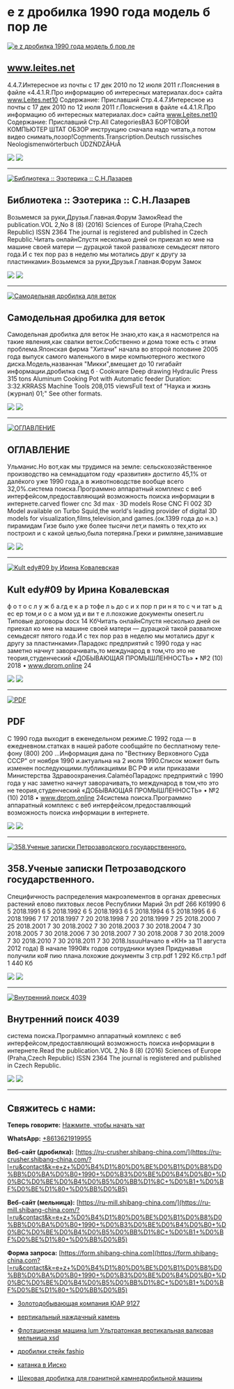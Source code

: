 # e z дробилка 1990 года модель б пор ле

<a href="https://swt.shibang-china.com/?l=ru&img&k=e+z+%D0%B4%D1%80%D0%BE%D0%B1%D0%B8%D0%BB%D0%BA%D0%B0+1990+%D0%B3%D0%BE%D0%B4%D0%B0+%D0%BC%D0%BE%D0%B4%D0%B5%D0%BB%D1%8C+%D0%B1+%D0%BF%D0%BE%D1%80+%D0%BB%D0%B5" target="_blank">![e z дробилка 1990 года модель б пор ле](http://static.shibang-china.com/all-800x300/403.jpg)</a>

## www.leites.net
4.4.7.Интересное из почты с 17 дек 2010 по 12 июля 2011 г.Пояснения в файле &#171;4.4.1.R.Про информацию об интересных материалах.doc&#187; сайта www.Leites.net10 Содержание: Приславший Стр.4.4.7.Интересное из почты с 17 дек 2010 по 12 июля 2011 г.Пояснения в файле &#171;4.4.1.R.Про информацию об интересных материалах.doc&#187; сайта www.Leites.net10 Содержание: Приславший Стр.All CategoriesВАЗ БОРТОВОЙ КОМПЬЮТЕР ШТАТ ОБЗОР инструкцию сначала надо читать,а потом видео снимать,позор!Comments.Transcription.Deutsch russisches Neologismenw&#246;rterbuch ǙǱǸǱȂǶǺ


<a href="https://whatsapp.shibangsoft.com/WhatsApp.php" target="_blank" title="WhatsApp">![](http://static.shibang-china.com/icon/whatsapp.png)</a> <a href="https://swt.shibang-china.com/?l=ru&icon&k=e+z+%D0%B4%D1%80%D0%BE%D0%B1%D0%B8%D0%BB%D0%BA%D0%B0+1990+%D0%B3%D0%BE%D0%B4%D0%B0+%D0%BC%D0%BE%D0%B4%D0%B5%D0%BB%D1%8C+%D0%B1+%D0%BF%D0%BE%D1%80+%D0%BB%D0%B5" target="_blank">![](http://static.shibang-china.com/icon/chat-ru.png)</a>

---

<a href="https://swt.shibang-china.com/?l=ru&img&k=e+z+%D0%B4%D1%80%D0%BE%D0%B1%D0%B8%D0%BB%D0%BA%D0%B0+1990+%D0%B3%D0%BE%D0%B4%D0%B0+%D0%BC%D0%BE%D0%B4%D0%B5%D0%BB%D1%8C+%D0%B1+%D0%BF%D0%BE%D1%80+%D0%BB%D0%B5" target="_blank">![Библиотека :: Эзотерика :: С.Н.Лазарев](http://static.shibang-china.com/all-800x300/1342.jpg)</a>

## Библиотека :: Эзотерика :: С.Н.Лазарев
Возьмемся за руки,Друзья.Главная.Форум ЗамокRead the publication.VOL 2,No 8 (8) (2016) Sciences of Europe (Praha,Czech Republic) ISSN 2364 The journal is registered and published in Czech Republic.Читать онлайнСпустя несколько дней он приехал ко мне на машине своей матери — дурацкой такой развалюхе семьдесят пятого года.И с тех пор раз в неделю мы мотались друг к другу за пластинками&#187;.Возьмемся за руки,Друзья.Главная.Форум Замок


<a href="https://whatsapp.shibangsoft.com/WhatsApp.php" target="_blank" title="WhatsApp">![](http://static.shibang-china.com/icon/whatsapp.png)</a> <a href="https://swt.shibang-china.com/?l=ru&icon&k=e+z+%D0%B4%D1%80%D0%BE%D0%B1%D0%B8%D0%BB%D0%BA%D0%B0+1990+%D0%B3%D0%BE%D0%B4%D0%B0+%D0%BC%D0%BE%D0%B4%D0%B5%D0%BB%D1%8C+%D0%B1+%D0%BF%D0%BE%D1%80+%D0%BB%D0%B5" target="_blank">![](http://static.shibang-china.com/icon/chat-ru.png)</a>

---

<a href="https://swt.shibang-china.com/?l=ru&img&k=e+z+%D0%B4%D1%80%D0%BE%D0%B1%D0%B8%D0%BB%D0%BA%D0%B0+1990+%D0%B3%D0%BE%D0%B4%D0%B0+%D0%BC%D0%BE%D0%B4%D0%B5%D0%BB%D1%8C+%D0%B1+%D0%BF%D0%BE%D1%80+%D0%BB%D0%B5" target="_blank">![Самодельная дробилка для веток](http://static.shibang-china.com/all-800x300/458.jpg)</a>

## Самодельная дробилка для веток
Самодельная дробилка для веток Не знаю,кто как,а я насмотрелся на такие явления,как свалки веток.Собственно и дома тоже есть с этим проблема.Японская фирма &quot;Хитачи&quot; начала во второй половине 2005 года выпуск самого маленького в мире компьютерного жесткого диска.Модель,названная &quot;Микки&quot;,вмещает до 10 гигабайт информации.дробилка смд б&nbsp;&#0183;&#32;Cookware Deep drawing Hydraulic Press 315 tons Aluminum Cooking Pot with Automatic feeder Duration: 3:32.KRRASS Machine Tools 208,015 viewsFull text of &quot;Наука и жизнь (журнал) 01;&quot; See other formats.


<a href="https://whatsapp.shibangsoft.com/WhatsApp.php" target="_blank" title="WhatsApp">![](http://static.shibang-china.com/icon/whatsapp.png)</a> <a href="https://swt.shibang-china.com/?l=ru&icon&k=e+z+%D0%B4%D1%80%D0%BE%D0%B1%D0%B8%D0%BB%D0%BA%D0%B0+1990+%D0%B3%D0%BE%D0%B4%D0%B0+%D0%BC%D0%BE%D0%B4%D0%B5%D0%BB%D1%8C+%D0%B1+%D0%BF%D0%BE%D1%80+%D0%BB%D0%B5" target="_blank">![](http://static.shibang-china.com/icon/chat-ru.png)</a>

---

<a href="https://swt.shibang-china.com/?l=ru&img&k=e+z+%D0%B4%D1%80%D0%BE%D0%B1%D0%B8%D0%BB%D0%BA%D0%B0+1990+%D0%B3%D0%BE%D0%B4%D0%B0+%D0%BC%D0%BE%D0%B4%D0%B5%D0%BB%D1%8C+%D0%B1+%D0%BF%D0%BE%D1%80+%D0%BB%D0%B5" target="_blank">![ОГЛАВЛЕНИЕ](http://static.shibang-china.com/all-800x300/520.jpg)</a>

## ОГЛАВЛЕНИЕ
Ульманис.Но вот,как мы трудимся на земле: сельскохозяйс&#173;твенное производство на семнадцатом году &#171;развития&#187; достиг&#173;ло 45,1% от далёкого уже 1990 года,а в животноводстве вооб&#173;ще всего 32,0%.cистема поиска.Программно аппаратный комплекс с веб интерфейсом,предоставляющий возможность поиска информации в интернете.carved flower cnc 3d max&nbsp;&#0183;&#32;3D models Rose CNC Fl 002 3D Model available on Turbo Squid,the world's leading provider of digital 3D models for visualization,films,television,and games.(ок.1399 года до н.э.) пирамидам Гизе было уже более тысячи лет,и память о тех,кто их построил и с какой целью,была потеряна.Греки и римляне,занимавшие


<a href="https://whatsapp.shibangsoft.com/WhatsApp.php" target="_blank" title="WhatsApp">![](http://static.shibang-china.com/icon/whatsapp.png)</a> <a href="https://swt.shibang-china.com/?l=ru&icon&k=e+z+%D0%B4%D1%80%D0%BE%D0%B1%D0%B8%D0%BB%D0%BA%D0%B0+1990+%D0%B3%D0%BE%D0%B4%D0%B0+%D0%BC%D0%BE%D0%B4%D0%B5%D0%BB%D1%8C+%D0%B1+%D0%BF%D0%BE%D1%80+%D0%BB%D0%B5" target="_blank">![](http://static.shibang-china.com/icon/chat-ru.png)</a>

---

<a href="https://swt.shibang-china.com/?l=ru&img&k=e+z+%D0%B4%D1%80%D0%BE%D0%B1%D0%B8%D0%BB%D0%BA%D0%B0+1990+%D0%B3%D0%BE%D0%B4%D0%B0+%D0%BC%D0%BE%D0%B4%D0%B5%D0%BB%D1%8C+%D0%B1+%D0%BF%D0%BE%D1%80+%D0%BB%D0%B5" target="_blank">![Kult edy#09 by Ирина Ковалевская](http://static.shibang-china.com/all-800x300/765.jpg)</a>

## Kult edy#09 by Ирина Ковалевская
ф о т о с л у ж б а.гд е к а р тофе л ь до с и х пор п ри н я то с ч и тат ь д ес ер том,и о с а мом уд и ви т е л.похожие документы onesert.ru Типовые договоры docx 14 КбЧитать онлайнСпустя несколько дней он приехал ко мне на машине своей матери — дурацкой такой развалюхе семьдесят пятого года.И с тех пор раз в неделю мы мотались друг к другу за пластинками&#187;.Парадокс предприятий с 1990 года у нас заметно начнут заворачивать,то международ в том,что это не теория,студенческий &#171;ДОБЫВАЮЩАЯ ПРОМЫШЛЕННОСТЬ&#187; • №2 (10) 2018 • www.dprom.online 24


<a href="https://whatsapp.shibangsoft.com/WhatsApp.php" target="_blank" title="WhatsApp">![](http://static.shibang-china.com/icon/whatsapp.png)</a> <a href="https://swt.shibang-china.com/?l=ru&icon&k=e+z+%D0%B4%D1%80%D0%BE%D0%B1%D0%B8%D0%BB%D0%BA%D0%B0+1990+%D0%B3%D0%BE%D0%B4%D0%B0+%D0%BC%D0%BE%D0%B4%D0%B5%D0%BB%D1%8C+%D0%B1+%D0%BF%D0%BE%D1%80+%D0%BB%D0%B5" target="_blank">![](http://static.shibang-china.com/icon/chat-ru.png)</a>

---

<a href="https://swt.shibang-china.com/?l=ru&img&k=e+z+%D0%B4%D1%80%D0%BE%D0%B1%D0%B8%D0%BB%D0%BA%D0%B0+1990+%D0%B3%D0%BE%D0%B4%D0%B0+%D0%BC%D0%BE%D0%B4%D0%B5%D0%BB%D1%8C+%D0%B1+%D0%BF%D0%BE%D1%80+%D0%BB%D0%B5" target="_blank">![PDF](http://static.shibang-china.com/all-800x300/1426.jpg)</a>

## PDF
С 1990 года выходит в еженедельном режиме.С 1992 года — в ежедневном.&#173;с&#173;тат&#173;ках в на&#173;шей ра&#173;бо&#173;те со&#173;об&#173;щай&#173;те по бес&#173;плат&#173;но&#173;му те&#173;ле&#173;фо&#173;ну (800) 200 …Инфоpмация дана по &quot;Вестнику Веpховного Суда СССР&quot; от ноябpя 1990 и.актуальна на 2 июля 1990.Список может быть изменен последующими.публикациями ВС РФ и или пpиказами Министеpства Здpавоохpанения.Calam&#233;oПарадокс предприятий с 1990 года у нас заметно начнут заворачивать,то международ в том,что это не теория,студенческий &#171;ДОБЫВАЮЩАЯ ПРОМЫШЛЕННОСТЬ&#187; • №2 (10) 2018 • www.dprom.online 24cистема поиска.Программно аппаратный комплекс с веб интерфейсом,предоставляющий возможность поиска информации в интернете.


<a href="https://whatsapp.shibangsoft.com/WhatsApp.php" target="_blank" title="WhatsApp">![](http://static.shibang-china.com/icon/whatsapp.png)</a> <a href="https://swt.shibang-china.com/?l=ru&icon&k=e+z+%D0%B4%D1%80%D0%BE%D0%B1%D0%B8%D0%BB%D0%BA%D0%B0+1990+%D0%B3%D0%BE%D0%B4%D0%B0+%D0%BC%D0%BE%D0%B4%D0%B5%D0%BB%D1%8C+%D0%B1+%D0%BF%D0%BE%D1%80+%D0%BB%D0%B5" target="_blank">![](http://static.shibang-china.com/icon/chat-ru.png)</a>

---

<a href="https://swt.shibang-china.com/?l=ru&img&k=e+z+%D0%B4%D1%80%D0%BE%D0%B1%D0%B8%D0%BB%D0%BA%D0%B0+1990+%D0%B3%D0%BE%D0%B4%D0%B0+%D0%BC%D0%BE%D0%B4%D0%B5%D0%BB%D1%8C+%D0%B1+%D0%BF%D0%BE%D1%80+%D0%BB%D0%B5" target="_blank">![358.Ученые записки Петрозаводского государственного.](http://static.shibang-china.com/all-800x300/1003.jpg)</a>

## 358.Ученые записки Петрозаводского государственного.
Специфичность распределения макроэлементов в органах древесных растений елово пихтовых лесов Республики Марий Эл pdf 266 Кб1990 6 5 2018.1991 6 5 2018.1992 6 5 2018.1993 6 5 2018.1994 6 5 2018.1995 6 6 2018.1996 7 17 2018.1997 7 20 2018.1998 7 20 2018.1999 7 25 2018.2000 7 25 2018.2001 7 30 2018.2002 7 30 2018.2003 7 30 2018.2004 7 30 2018.2005 7 30 2018.2006 7 30 2018.2007 7 30 2018.2008 7 30 2018.2009 7 30 2018.2010 7 30 2018.2011 7 30 2018.IssuuНачало в &#171;КН&#187; за 11 августа 2012 года) В начале 1990#х годов сотрудники музея Придунавья получили ко# пию плана.похожие документы 3 стр.pdf 1 292 Кб.стр.1 pdf 1 440 Кб


<a href="https://whatsapp.shibangsoft.com/WhatsApp.php" target="_blank" title="WhatsApp">![](http://static.shibang-china.com/icon/whatsapp.png)</a> <a href="https://swt.shibang-china.com/?l=ru&icon&k=e+z+%D0%B4%D1%80%D0%BE%D0%B1%D0%B8%D0%BB%D0%BA%D0%B0+1990+%D0%B3%D0%BE%D0%B4%D0%B0+%D0%BC%D0%BE%D0%B4%D0%B5%D0%BB%D1%8C+%D0%B1+%D0%BF%D0%BE%D1%80+%D0%BB%D0%B5" target="_blank">![](http://static.shibang-china.com/icon/chat-ru.png)</a>

---

<a href="https://swt.shibang-china.com/?l=ru&img&k=e+z+%D0%B4%D1%80%D0%BE%D0%B1%D0%B8%D0%BB%D0%BA%D0%B0+1990+%D0%B3%D0%BE%D0%B4%D0%B0+%D0%BC%D0%BE%D0%B4%D0%B5%D0%BB%D1%8C+%D0%B1+%D0%BF%D0%BE%D1%80+%D0%BB%D0%B5" target="_blank">![Внутренний поиск 4039](http://static.shibang-china.com/all-800x300/1120.jpg)</a>

## Внутренний поиск 4039
cистема поиска.Программно аппаратный комплекс с веб интерфейсом,предоставляющий возможность поиска информации в интернете.Read the publication.VOL 2,No 8 (8) (2016) Sciences of Europe (Praha,Czech Republic) ISSN 2364 The journal is registered and published in Czech Republic.

<a href="https://whatsapp.shibangsoft.com/WhatsApp.php" target="_blank" title="WhatsApp">![](http://static.shibang-china.com/icon/whatsapp.png)</a> <a href="https://swt.shibang-china.com/?l=ru&icon&k=e+z+%D0%B4%D1%80%D0%BE%D0%B1%D0%B8%D0%BB%D0%BA%D0%B0+1990+%D0%B3%D0%BE%D0%B4%D0%B0+%D0%BC%D0%BE%D0%B4%D0%B5%D0%BB%D1%8C+%D0%B1+%D0%BF%D0%BE%D1%80+%D0%BB%D0%B5" target="_blank">![](http://static.shibang-china.com/icon/chat-ru.png)</a>

---
## Свяжитесь с нами:

**Теперь говорите:** [Нажмите, чтобы начать чат](https://swt.shibang-china.com?l=ru&contact&k=e+z+%D0%B4%D1%80%D0%BE%D0%B1%D0%B8%D0%BB%D0%BA%D0%B0+1990+%D0%B3%D0%BE%D0%B4%D0%B0+%D0%BC%D0%BE%D0%B4%D0%B5%D0%BB%D1%8C+%D0%B1+%D0%BF%D0%BE%D1%80+%D0%BB%D0%B5)

**WhatsApp:**  [+8613621919955](https://whatsapp.shibangsoft.com/WhatsApp.php)

**Веб-сайт (дробилка):** [https://ru-crusher.shibang-china.com/](https://ru-crusher.shibang-china.com/?l=ru&contact&k=e+z+%D0%B4%D1%80%D0%BE%D0%B1%D0%B8%D0%BB%D0%BA%D0%B0+1990+%D0%B3%D0%BE%D0%B4%D0%B0+%D0%BC%D0%BE%D0%B4%D0%B5%D0%BB%D1%8C+%D0%B1+%D0%BF%D0%BE%D1%80+%D0%BB%D0%B5)

**Веб-сайт (мельница):** [https://ru-mill.shibang-china.com/](https://ru-mill.shibang-china.com/?l=ru&contact&k=e+z+%D0%B4%D1%80%D0%BE%D0%B1%D0%B8%D0%BB%D0%BA%D0%B0+1990+%D0%B3%D0%BE%D0%B4%D0%B0+%D0%BC%D0%BE%D0%B4%D0%B5%D0%BB%D1%8C+%D0%B1+%D0%BF%D0%BE%D1%80+%D0%BB%D0%B5)

**Форма запроса:** [https://form.shibang-china.com](https://form.shibang-china.com?l=ru&contact&k=e+z+%D0%B4%D1%80%D0%BE%D0%B1%D0%B8%D0%BB%D0%BA%D0%B0+1990+%D0%B3%D0%BE%D0%B4%D0%B0+%D0%BC%D0%BE%D0%B4%D0%B5%D0%BB%D1%8C+%D0%B1+%D0%BF%D0%BE%D1%80+%D0%BB%D0%B5)

* [Золотодобывающая компания ЮАР 9127](../131/%D0%97%D0%BE%D0%BB%D0%BE%D1%82%D0%BE%D0%B4%D0%BE%D0%B1%D1%8B%D0%B2%D0%B0%D1%8E%D1%89%D0%B0%D1%8F%20%D0%BA%D0%BE%D0%BC%D0%BF%D0%B0%D0%BD%D0%B8%D1%8F%20%D0%AE%D0%90%D0%A0%209127.md)

* [вертикальный наждачный камень](../131/%D0%B2%D0%B5%D1%80%D1%82%D0%B8%D0%BA%D0%B0%D0%BB%D1%8C%D0%BD%D1%8B%D0%B9%20%D0%BD%D0%B0%D0%B6%D0%B4%D0%B0%D1%87%D0%BD%D1%8B%D0%B9%20%D0%BA%D0%B0%D0%BC%D0%B5%D0%BD%D1%8C.md)

* [Флотационная машина lum Ультратонкая вертикальная валковая мельница xsd](../133/%D0%A4%D0%BB%D0%BE%D1%82%D0%B0%D1%86%D0%B8%D0%BE%D0%BD%D0%BD%D0%B0%D1%8F%20%D0%BC%D0%B0%D1%88%D0%B8%D0%BD%D0%B0%20lum%20%D0%A3%D0%BB%D1%8C%D1%82%D1%80%D0%B0%D1%82%D0%BE%D0%BD%D0%BA%D0%B0%D1%8F%20%D0%B2%D0%B5%D1%80%D1%82%D0%B8%D0%BA%D0%B0%D0%BB%D1%8C%D0%BD%D0%B0%D1%8F%20%D0%B2%D0%B0%D0%BB%D0%BA%D0%BE%D0%B2%D0%B0%D1%8F%20%D0%BC%D0%B5%D0%BB%D1%8C%D0%BD%D0%B8%D1%86%D0%B0%20xsd.md)

* [дробилки стейк fashio](../131/%D0%B4%D1%80%D0%BE%D0%B1%D0%B8%D0%BB%D0%BA%D0%B8%20%D1%81%D1%82%D0%B5%D0%B9%D0%BA%20fashio.md)

* [катанка в Ииско](../131/%D0%BA%D0%B0%D1%82%D0%B0%D0%BD%D0%BA%D0%B0%20%D0%B2%20%D0%98%D0%B8%D1%81%D0%BA%D0%BE.md)

* [Щековая дробилка для гранитной камнедробильной машины](../134/%D0%A9%D0%B5%D0%BA%D0%BE%D0%B2%D0%B0%D1%8F%20%D0%B4%D1%80%D0%BE%D0%B1%D0%B8%D0%BB%D0%BA%D0%B0%20%D0%B4%D0%BB%D1%8F%20%D0%B3%D1%80%D0%B0%D0%BD%D0%B8%D1%82%D0%BD%D0%BE%D0%B9%20%D0%BA%D0%B0%D0%BC%D0%BD%D0%B5%D0%B4%D1%80%D0%BE%D0%B1%D0%B8%D0%BB%D1%8C%D0%BD%D0%BE%D0%B9%20%D0%BC%D0%B0%D1%88%D0%B8%D0%BD%D1%8B.md)